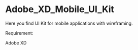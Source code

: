 # Adobe_XD_Mobile_UI_Kit

Here you find UI Kit for mobile applications with wireframing.

Requirement:
 
Adobe XD
